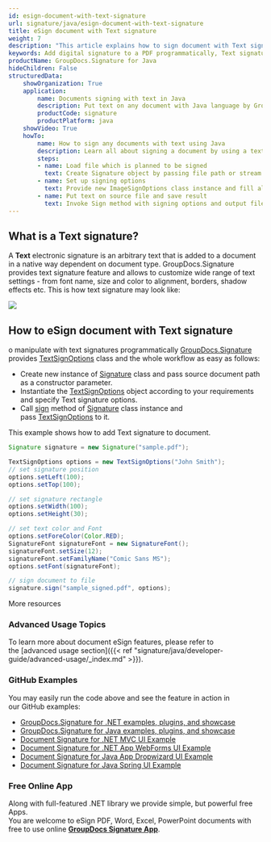 ```yaml
---
id: esign-document-with-text-signature
url: signature/java/esign-document-with-text-signature
title: eSign document with Text signature
weight: 7
description: "This article explains how to sign document with Text signature by GroupDocs.Signature API. Let's try to add digital signature to a PDF programmatically."
keywords: Add digital signature to a PDF programmatically, Text signature
productName: GroupDocs.Signature for Java
hideChildren: False
structuredData:
    showOrganization: True
    application:    
        name: Documents signing with text in Java    
        description: Put text on any document with Java language by GroupDocs.Signature for Java APIs
        productCode: signature
        productPlatform: java 
    showVideo: True
    howTo:
        name: How to sign any documents with text using Java 
        description: Learn all about signing a document by using a text and Java
        steps:
        - name: Load file which is planned to be signed
          text: Create Signature object by passing file path or stream as a constructor parameter.
        - name: Set up signing options 
          text: Provide new ImageSignOptions class instance and fill all demanded data.
        - name: Put text on source file and save result 
          text: Invoke Sign method with signing options and output file path or stream.
---
```

## What is a Text signature?

A **Text** electronic signature is an arbitrary text that is added to a document in a native way dependent on document type. GroupDocs.Signature provides text signature feature and allows to customize wide range of text settings - from font name, size and color to alignment, borders, shadow effects etc. This is how text signature may look like:  

![](signature/java/images/esign-document-with-text-signature.png)

## How to eSign document with Text signature 

  

o manipulate with text signatures programmatically [GroupDocs.Signature](https://products.groupdocs.com/signature/java) provides [TextSignOptions](https://apireference.groupdocs.com/java/signature/com.groupdocs.signature.options.sign/TextSignOptions) class and the whole workflow as easy as follows:

*   Create new instance of [Signature](https://apireference.groupdocs.com/java/signature/com.groupdocs.signature/Signature) class and pass source document path as a constructor parameter.    
*   Instantiate the [TextSignOptions](https://apireference.groupdocs.com/java/signature/com.groupdocs.signature.options.sign/TextSignOptions) object according to your requirements and specify Text signature options.    
*   Call [sign](https://apireference.groupdocs.com/java/signature/com.groupdocs.signature/Signature#sign(java.io.OutputStream,%20com.groupdocs.signature.options.sign.SignOptions)) method of [Signature](https://apireference.groupdocs.com/java/signature/com.groupdocs.signature/Signature) class instance and pass [TextSignOptions](https://apireference.groupdocs.com/java/signature/com.groupdocs.signature.options.sign/TextSignOptions) to it.
    

This example shows how to add Text signature to document.

```java
Signature signature = new Signature("sample.pdf");

TextSignOptions options = new TextSignOptions("John Smith");
// set signature position
options.setLeft(100);
options.setTop(100);

// set signature rectangle
options.setWidth(100);
options.setHeight(30);

// set text color and Font
options.setForeColor(Color.RED);
SignatureFont signatureFont = new SignatureFont();
signatureFont.setSize(12);
signatureFont.setFamilyName("Comic Sans MS");
options.setFont(signatureFont);

// sign document to file
signature.sign("sample_signed.pdf", options);
```

More resources

### Advanced Usage Topics

To learn more about document eSign features, please refer to the [advanced usage section]({{< ref "signature/java/developer-guide/advanced-usage/_index.md" >}}).

### GitHub Examples 

You may easily run the code above and see the feature in action in our GitHub examples:

*   [GroupDocs.Signature for .NET examples, plugins, and showcase](https://github.com/groupdocs-signature/GroupDocs.Signature-for-.NET)    
*   [GroupDocs.Signature for Java examples, plugins, and showcase](https://github.com/groupdocs-signature/GroupDocs.Signature-for-Java)    
*   [Document Signature for .NET MVC UI Example](https://github.com/groupdocs-signature/GroupDocs.Signature-for-.NET-MVC)    
*   [Document Signature for .NET App WebForms UI Example](https://github.com/groupdocs-signature/GroupDocs.Signature-for-.NET-WebForms)    
*   [Document Signature for Java App Dropwizard UI Example](https://github.com/groupdocs-signature/GroupDocs.Signature-for-Java-Dropwizard)   
*   [Document Signature for Java Spring UI Example](https://github.com/groupdocs-signature/GroupDocs.Signature-for-Java-Spring)
    

### Free Online App 

Along with full-featured .NET library we provide simple, but powerful free Apps.  
You are welcome to eSign PDF, Word, Excel, PowerPoint documents with free to use online **[GroupDocs Signature App](https://products.groupdocs.app/signature)**.
